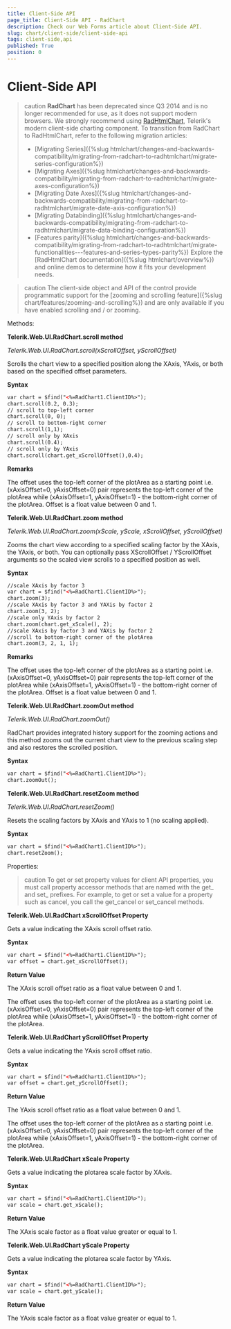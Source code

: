 ```yaml
---
title: Client-Side API
page_title: Client-Side API - RadChart
description: Check our Web Forms article about Client-Side API.
slug: chart/client-side/client-side-api
tags: client-side,api
published: True
position: 0
---
```


# Client-Side API

>caution **RadChart** has been deprecated since Q3 2014 and is no longer recommended for use, as it does not support modern browsers. We strongly recommend using [RadHtmlChart](https://www.telerik.com/products/aspnet-ajax/html-chart.aspx), Telerik's modern client-side charting component. 
>To transition from RadChart to RadHtmlChart, refer to the following migration articles:
> - [Migrating Series]({%slug htmlchart/changes-and-backwards-compatibility/migrating-from-radchart-to-radhtmlchart/migrate-series-configuration%})
> - [Migrating Axes]({%slug htmlchart/changes-and-backwards-compatibility/migrating-from-radchart-to-radhtmlchart/migrate-axes-configuration%})
> - [Migrating Date Axes]({%slug htmlchart/changes-and-backwards-compatibility/migrating-from-radchart-to-radhtmlchart/migrate-date-axis-configuration%})
> - [Migrating Databinding]({%slug htmlchart/changes-and-backwards-compatibility/migrating-from-radchart-to-radhtmlchart/migrate-data-binding-configuration%})
> - [Features parity]({%slug htmlchart/changes-and-backwards-compatibility/migrating-from-radchart-to-radhtmlchart/migrate-functionalities---features-and-series-types-parity%})
>Explore the [RadHtmlChart documentation]({%slug htmlchart/overview%}) and online demos to determine how it fits your development needs.

>caution The client-side object and API of the control provide programmatic support for the [zooming and scrolling feature]({%slug chart/features/zooming-and-scrolling%}) and are only available if you have enabled scrolling and / or zooming.

Methods:

**Telerik.Web.UI.RadChart.scroll method**

*Telerik.Web.UI.RadChart.scroll(xScrollOffset, yScrollOffset)*

Scrolls the chart view to a specified position along the XAxis, YAxis, or both based on the specified offset parameters.

**Syntax**

````XML
var chart = $find("<%=RadChart1.ClientID%>");
chart.scroll(0.2, 0.3);
// scroll to top-left corner
chart.scroll(0, 0); 
// scroll to bottom-right corner 
chart.scroll(1,1); 
// scroll only by XAxis 
chart.scroll(0.4); 
// scroll only by YAxis 
chart.scroll(chart.get_xScrollOffset(),0.4);
````

**Remarks**

The offset uses the top-left corner of the plotArea as a starting point i.e. (xAxisOffset=0, yAxisOffset=0) pair represents the top-left corner of the plotArea while (xAxisOffset=1, yAxisOffset=1) - the bottom-right corner of the plotArea. Offset is a float value between 0 and 1.

**Telerik.Web.UI.RadChart.zoom method**

*Telerik.Web.UI.RadChart.zoom(xScale, yScale, xScrollOffset, yScrollOffset)*

Zooms the chart view according to a specified scaling factor by the XAxis, the YAxis, or both. You can optionally pass XScrollOffset / YScrollOffset arguments so the scaled view scrolls to a specified position as well.

**Syntax**

````XML
//scale XAxis by factor 3 
var chart = $find("<%=RadChart1.ClientID%>"); 
chart.zoom(3);
//scale XAxis by factor 3 and YAXis by factor 2 
chart.zoom(3, 2); 
//scale only YAxis by factor 2 
chart.zoom(chart.get_xScale(), 2); 
//scale XAxis by factor 3 and YAXis by factor 2 
//scroll to bottom-right corner of the plotArea 
chart.zoom(3, 2, 1, 1);
````

**Remarks**

The offset uses the top-left corner of the plotArea as a starting point i.e. (xAxisOffset=0, yAxisOffset=0) pair represents the top-left corner of the plotArea while (xAxisOffset=1, yAxisOffset=1) - the bottom-right corner of the plotArea. Offset is a float value between 0 and 1.

**Telerik.Web.UI.RadChart.zoomOut method**

*Telerik.Web.UI.RadChart.zoomOut()*

RadChart provides integrated history support for the zooming actions and this method zooms out the current chart view to the previous scaling step and also restores the scrolled position.

**Syntax**

````XML
var chart = $find("<%=RadChart1.ClientID%>");
chart.zoomOut();
````

**Telerik.Web.UI.RadChart.resetZoom method**

*Telerik.Web.UI.RadChart.resetZoom()*

Resets the scaling factors by XAxis and YAxis to 1 (no scaling applied).

**Syntax**

````XML
var chart = $find("<%=RadChart1.ClientID%>");
chart.resetZoom();
````

Properties:

>caution To get or set property values for client API properties, you must call property accessor methods that are named with the get_ and set_ prefixes. For example, to get or set a value for a property such as cancel, you call the get_cancel or set_cancel methods.

**Telerik.Web.UI.RadChart xScrollOffset Property**

Gets a value indicating the XAxis scroll offset ratio.

**Syntax**

````XML
var chart = $find("<%=RadChart1.ClientID%>");
var offset = chart.get_xScrollOffset();
````

**Return Value**

The XAxis scroll offset ratio as a float value between 0 and 1.

The offset uses the top-left corner of the plotArea as a starting point i.e. (xAxisOffset=0, yAxisOffset=0) pair represents the top-left corner of the plotArea while (xAxisOffset=1, yAxisOffset=1) - the bottom-right corner of the plotArea.

**Telerik.Web.UI.RadChart yScrollOffset Property**

Gets a value indicating the YAxis scroll offset ratio.

**Syntax**

````XML
var chart = $find("<%=RadChart1.ClientID%>"); 
var offset = chart.get_yScrollOffset();
````

**Return Value**

The YAxis scroll offset ratio as a float value between 0 and 1.

The offset uses the top-left corner of the plotArea as a starting point i.e. (xAxisOffset=0, yAxisOffset=0) pair represents the top-left corner of the plotArea while (xAxisOffset=1, yAxisOffset=1) - the bottom-right corner of the plotArea.

**Telerik.Web.UI.RadChart xScale Property**

Gets a value indicating the plotarea scale factor by XAxis.

**Syntax**

````XML
var chart = $find("<%=RadChart1.ClientID%>"); 
var scale = chart.get_xScale();
````

**Return Value**

The XAxis scale factor as a float value greater or equal to 1.

**Telerik.Web.UI.RadChart yScale Property**

Gets a value indicating the plotarea scale factor by YAxis.

**Syntax**

````XML
var chart = $find("<%=RadChart1.ClientID%>"); 
var scale = chart.get_yScale();
````

**Return Value**

The YAxis scale factor as a float value greater or equal to 1.
